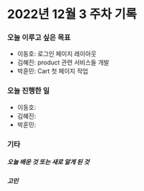 # 2022년 12월 3 주차 기록
### 오늘 이루고 싶은 목표
- 이동호: 로그인 페이지 레이아웃 
- 김혜진: product 관련 서비스들 개발
- 박훈민: Cart 첫 페이지 작업

### 오늘 진행한 일 
- 이동호: 
- 김혜진:
- 박훈민: 

### 기타
##### 오늘 배운 것 또는 새로 알게 된 것

##### 고민

##### 
